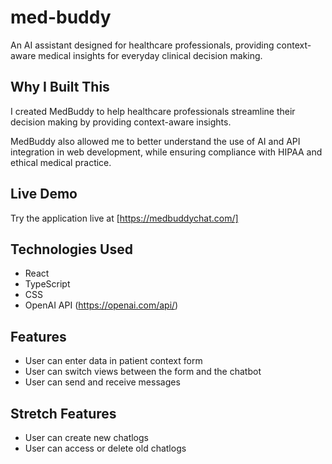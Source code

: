 # med-buddy

An AI assistant designed for healthcare professionals, providing context-aware medical insights for everyday clinical decision making.

## Why I Built This

I created MedBuddy to help healthcare professionals streamline their decision making by providing context-aware insights. 

MedBuddy also allowed me to better understand the use of AI and API integration in web development, while ensuring compliance with HIPAA and ethical medical practice. 

## Live Demo
Try the application live at [https://medbuddychat.com/]

## Technologies Used

- React
- TypeScript
- CSS
- OpenAI API (https://openai.com/api/)

## Features
- User can enter data in patient context form
- User can switch views between the form and the chatbot
- User can send and receive messages 

## Stretch Features
- User can create new chatlogs
- User can access or delete old chatlogs

